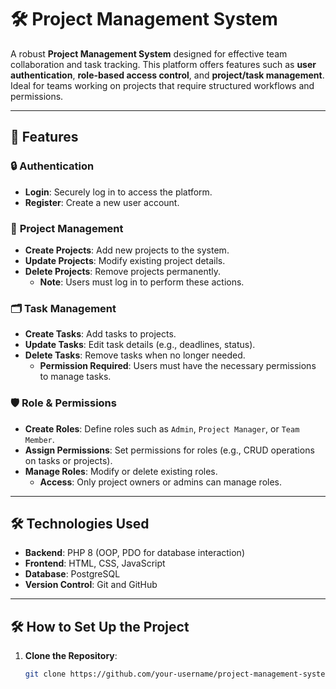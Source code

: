 # 🛠️ Project Management System

A robust **Project Management System** designed for effective team collaboration and task tracking. This platform offers features such as **user authentication**, **role-based access control**, and **project/task management**. Ideal for teams working on projects that require structured workflows and permissions.

---

## 📖 Features

### 🔒 **Authentication**
- **Login**: Securely log in to access the platform.
- **Register**: Create a new user account.

### 📂 **Project Management**
- **Create Projects**: Add new projects to the system.
- **Update Projects**: Modify existing project details.
- **Delete Projects**: Remove projects permanently.
  - **Note**: Users must log in to perform these actions.

### 🗂️ **Task Management**
- **Create Tasks**: Add tasks to projects.
- **Update Tasks**: Edit task details (e.g., deadlines, status).
- **Delete Tasks**: Remove tasks when no longer needed.
  - **Permission Required**: Users must have the necessary permissions to manage tasks.

### 🛡️ **Role & Permissions**
- **Create Roles**: Define roles such as `Admin`, `Project Manager`, or `Team Member`.
- **Assign Permissions**: Set permissions for roles (e.g., CRUD operations on tasks or projects).
- **Manage Roles**: Modify or delete existing roles.
  - **Access**: Only project owners or admins can manage roles.

---

## 🛠️ Technologies Used
- **Backend**: PHP 8 (OOP, PDO for database interaction)
- **Frontend**: HTML, CSS, JavaScript
- **Database**: PostgreSQL
- **Version Control**: Git and GitHub

---

## 🛠️ How to Set Up the Project

1. **Clone the Repository**:
   ```bash
   git clone https://github.com/your-username/project-management-system.git
